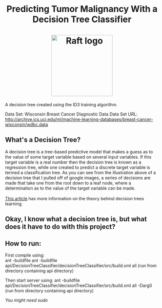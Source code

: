 <h1 align="center">
    Predicting Tumor Malignancy With a Decision Tree Classifier
    <br>
    <br>
    <img src="https://www.researchgate.net/profile/Simone_Ludwig/publication/321707228/figure/fig2/AS:588683954647044@1517364600325/Decision-tree-obtained-from-FDT-classifier-for-the-Ovarian-cancer-data-set.png" alt="Raft logo" width="200">
</h1>

A decision tree created using the ID3 training algorithm.

Data Set: Wisconsin Breast Cancer Diagnostic Data 
Data Set URL: http://archive.ics.uci.edu/ml/machine-learning-databases/breast-cancer-wisconsin/wdbc.data 

## What's a Decision Tree?

A decision tree is a tree-based predictive model that makes a guess as to the value of 
some target variable based on several input variables.  If this target variable
is a real number then the decision tree is known as a regression tree, while one
created to predict a discrete target variable is termed a classification tree.
As you can see from the illustration above of a decision tree that I pulled
off of google images, a series of decisions are made that take one from the root
down to a leaf node, where a determination as to the value of the target variable
can be made.
<br>
<br>
[This article](https://engineering.purdue.edu/~landgreb/SMC91.pdf) has more information on the theory behind decision trees learning.

## Okay, I know what a decision tree is, but what does it have to do with this project?


## How to run:   

First compile using:   
ant -buildfile ant -buildfile api/DecisionTreeClassifier/decisionTreeClassifier/src/build.xml all
(run from directory containing api directory)

Then start server using:
ant -buildfile api/DecisionTreeClassifier/decisionTreeClassifier/src/build.xml all -Darg0
(run from directory containing api directory)

*You might need sudo*
